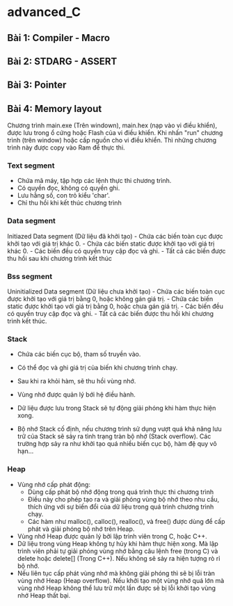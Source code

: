 # advanced_C
## Bài 1: Compiler - Macro
## Bài 2: STDARG - ASSERT
## Bài 3: Pointer
## Bài 4: Memory layout
  Chương trình main.exe (Trên windown), main.hex (nạp vào vi điều khiển), được lưu trong ổ cứng hoặc Flash của vi điều khiển. Khi nhấn "run" chương trình (trên window) hoặc cấp nguồn cho vi điều khiển. Thì những chương trình này được copy vào Ram để thực thi.
### Text segment
  - Chứa mã máy, tập hợp các lệnh thực thi chương trình.
  - Có quyền đọc, không có quyền ghi.
  - Lưu hằng số, con trỏ kiểu 'char'.
  - Chỉ thu hồi khi kết thúc chương trình
### Data segment
  Initiazed Data segment (Dữ liệu đã khởi tạo)
    - Chứa các biến toàn cục được khởi tạo với giá trị khác 0.
    - Chứa các biến static được khởi tạo với giá trị khác 0.
    - Các biến đều có quyền truy cập đọc và ghi.
    - Tất cả các biến được thu hồi sau khi chương trình kết thúc    
### Bss segment
  Uninitialized Data segment (Dữ liệu chưa khởi tạo)
    - Chứa các biến toàn cục được khởi tạo với giá trị bằng 0, hoặc không gán giá trị.
    - Chứa các biến static được khởi tạo với giá trị bằng 0, hoặc chưa gán giá trị.
    - Các biến đều có quyền truy cập đọc và ghi.
    - Tất cả các biến được thu hồi khi chương trình kết thúc.
### Stack
  - Chứa các biến cục bộ, tham số truyền vào.
  - Có thể đọc và ghi giá trị của biến khi chương trình chạy.
  - Sau khi ra khỏi hàm, sẽ thu hồi vùng nhớ.

  - Vùng nhớ được quản lý bới hệ điều hành.
  - Dữ liệu được lưu trong Stack sẽ tự động giải phóng khi hàm thực hiện xong.
  - Bộ nhớ Stack cố định, nếu chương trình sử dụng vượt quá khả năng lưu trữ của Stack sẽ sảy ra tình trạng tràn bộ nhớ (Stack overflow). Các trường hợp sảy ra như khởi tạo quá nhiều biến cục bộ, hàm đệ quy vô hạn...
### Heap
  - Vùng nhớ cấp phát động:
      + Dùng cấp phát bộ nhớ động trong quá trình thực thi chương trình
      + Điều này cho phép tạo ra và giải phóng vùng bộ nhớ theo nhu cầu, thích ứng với sự biến đổi của dữ liệu trong quá trình chương trình chạy.
      + Các hàm như malloc(), calloc(), realloc(), và free() được dùng để cấp phát và giải phóng bộ nhớ trên Heap.
  - Vùng nhớ Heap được quản lý bởi lập trình viên trong C, hoặc C++.
  - Dữ liệu trong vùng Heap không tự hủy khi hàm thực hiện xong. Mà lập trình viên phải tự giải phóng vùng nhớ bằng câu lệnh free (trong C) và delete hoặc delete[] (Trong C++). Nếu không sẽ sảy ra hiện tượng rò rỉ bộ nhớ.
  - Nếu liên tục cấp phát vùng nhớ mà không giải phóng thì sẽ bị lỗi tràn vùng nhớ Heap (Heap overflow). Nếu khởi tạo một vùng nhớ quá lớn mà vùng nhớ Heap không thể lưu trữ một lần được sẽ bị lỗi khởi tạo vùng nhớ Heap thất bại.
